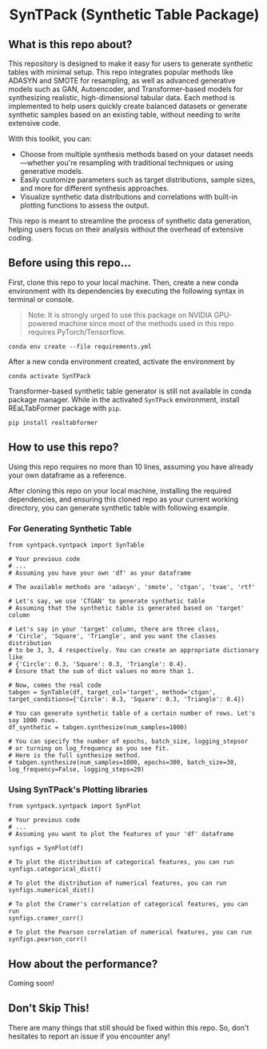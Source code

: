 <div align="center">

# SynTPack (Synthetic Table Package)

<div align="left">

## What is this repo about?

This repository is designed to make it easy for users to generate synthetic tables with minimal setup. This repo integrates popular methods like ADASYN and SMOTE for resampling, as well as advanced generative models such as GAN, Autoencoder, and Transformer-based models for synthesizing realistic, high-dimensional tabular data. Each method is implemented to help users quickly create balanced datasets or generate synthetic samples based on an existing table, without needing to write extensive code.

With this toolkit, you can:

- Choose from multiple synthesis methods based on your dataset needs—whether you're resampling with traditional techniques or using generative models.
- Easily customize parameters such as target distributions, sample sizes, and more for different synthesis approaches.
- Visualize synthetic data distributions and correlations with built-in plotting functions to assess the output.

This repo is meant to streamline the process of synthetic data generation, helping users focus on their analysis without the overhead of extensive coding.

## Before using this repo...

First, clone this repo to your local machine. Then, create a new conda environment with its dependencies by executing the following syntax in terminal or console.

> Note: It is strongly urged to use this package on NVIDIA GPU-powered machine since most of the methods used in this repo requires PyTorch/Tensorflow.

```
conda env create --file requirements.yml
```

After a new conda environment created, activate the environment by

```
conda activate SynTPack
```

Transformer-based synthetic table generator is still not available in conda package manager. While in the activated `SynTPack` environment, install REaLTabFormer package with `pip`.

```
pip install realtabformer
```

## How to use this repo?

Using this repo requires no more than 10 lines, assuming you have already your own dataframe as a reference.

After cloning this repo on your local machine, installing the required dependencies, and ensuring this cloned repo as your current working directory, you can generate synthetic table with following example.

### For Generating Synthetic Table

```
from syntpack.syntpack import SynTable

# Your previous code
# ...
# Assuming you have your own 'df' as your dataframe

# The available methods are 'adasyn', 'smote', 'ctgan', 'tvae', 'rtf'

# Let's say, we use 'CTGAN' to generate synthetic table
# Assuming that the synthetic table is generated based on 'target' column

# Let's say in your 'target' column, there are three class,
# 'Circle', 'Square', 'Triangle', and you want the classes distribution
# to be 3, 3, 4 respectively. You can create an appropriate dictionary like
# {'Circle': 0.3, 'Square': 0.3, 'Triangle': 0.4}.
# Ensure that the sum of dict values no more than 1.

# Now, comes the real code
tabgen = SynTable(df, target_col='target', method='ctgan', target_conditions={'Circle': 0.3, 'Square': 0.3, 'Triangle': 0.4})

# You can generate synthetic table of a certain number of rows. Let's say 1000 rows.
df_synthetic = tabgen.synthesize(num_samples=1000)

# You can specify the number of epochs, batch_size, logging_stepsor
# or turning on log_frequency as you see fit.
# Here is the full synthesize method.
# tabgen.synthesize(num_samples=1000, epochs=300, batch_size=30, log_frequency=False, logging_steps=20)
```

### Using SynTPack's Plotting libraries

```
from syntpack.syntpack import SynPlot

# Your previous code
# ...
# Assuming you want to plot the features of your 'df' dataframe

synfigs = SynPlot(df)

# To plot the distribution of categorical features, you can run
synfigs.categorical_dist()

# To plot the distribution of numerical features, you can run
synfigs.numerical_dist()

# To plot the Cramer's correlation of categorical features, you can run
synfigs.cramer_corr()

# To plot the Pearson correlation of numerical features, you can run
synfigs.pearson_corr()
```

## How about the performance?

Coming soon!

## Don't Skip This!

There are many things that still should be fixed within this repo. So, don't hesitates to report an issue if you encounter any!
